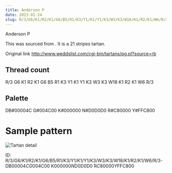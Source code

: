```yaml
---
title: Anderson P
date: 2023-01-24
slug: R/3/G6/K1/R2/K1/G6/B5/R1/K3/Y1/K1/Y1/K3/W3/K3/W18/K1/R2/K1/W6/R/3-DB$00004C G$004C00 K$000000 N$D0D0D0 R$C80000 Y$FFC800
---
```

Anderson P

This was sourced from <no value>.  It is a 21 stripes tartan.

Original link http://www.weddslist.com/cgi-bin/tartans/pg.pl?source=rb

## Thread count
R/3 G6 K1 R2 K1 G6 B5 R1 K3 Y1 K1 Y1 K3 W3 K3 W18 K1 R2 K1 W6 R/3

## Palette
DB#00004C G#004C00 K#000000 N#D0D0D0 R#C80000 Y#FFC800

# Sample pattern

![Tartan detail](tartan.png "R/3 G6 K1 R2 K1 G6 B5 R1 K3 Y1 K1 Y1 K3 W3 K3 W18 K1 R2 K1 W6 R/3 tartan")

ID: R/3/G6/K1/R2/K1/G6/B5/R1/K3/Y1/K1/Y1/K3/W3/K3/W18/K1/R2/K1/W6/R/3-DB$00004C G$004C00 K$000000 N$D0D0D0 R$C80000 Y$FFC800